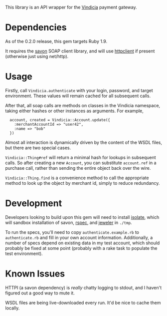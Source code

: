 This library is an API wrapper for the [Vindicia][] payment gateway.

# Dependencies

As of the 0.2.0 release, this gem targets Ruby 1.9.

It requires the [savon][] SOAP client library, and will use [httpclient][] if present (otherwise just using net/http).

# Usage

Firstly, call `Vindicia.authenticate` with your login, password, and target environment. These values will remain cached for all subsequent calls.

After that, all soap calls are methods on classes in the Vindicia namespace, taking either hashes or other instances as arguments. For example,

      account, created = Vindicia::Account.update({
        :merchantAccountId => "user42",
        :name => "bob"
      })

Almost all interaction is dynamically driven by the content of the WSDL files, but there are two special cases.

`Vindicia::Thing#ref` will return a minimal hash for lookups in subsequent calls. So after creating a new `Account`, you can substitute `account.ref` in a purchase call, rather than sending the entire object back over the wire.

`Vindicia::Thing.find` is a convenience method to call the appropriate method to look up the object by merchant id, simply to reduce redundancy.

# Development

Developers looking to build upon this gem will need to install [isolate][], which will sandbox installation of savon, [rspec][], and [jeweler][] in `./tmp`.

To run the specs, you'll need to copy `authenticate.example.rb` to `authenticate.rb` and fill in your own account information. Additionally, a number of specs depend on existing data in my test account, which should probably be fixed at some point (probably with a rake task to populate the test environment).

# Known Issues

HTTPI (a savon dependency) is _really_ chatty logging to stdout, and I haven't figured out a good way to mute it.

WSDL files are being live-downloaded every run. It'd be nice to cache them locally.


[Vindicia]: http://www.vindicia.com/
[savon]: https://github.com/rubiii/savon
[httpclient]: https://github.com/nahi/httpclient
[isolate]: https://github.com/jbarnette/isolate
[rspec]: https://rspec.info/
[jeweler]: https://github.com/technicalpickles/jeweler
